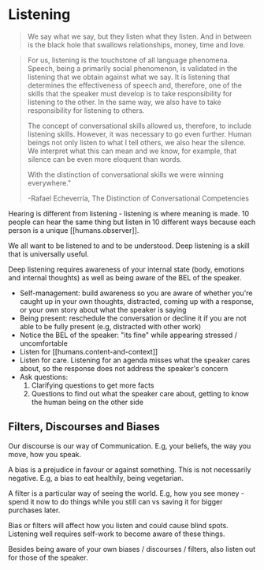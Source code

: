 
# Listening

> We say what we say, but they listen what they listen. And in between is the black hole that swallows relationships, money, time and love.

> For us, listening is the touchstone of all language phenomena. Speech, being a primarily social phenomenon, is validated in the listening that we obtain against what we say. It is listening that determines the effectiveness of speech and, therefore, one of the skills that the speaker must develop is to take responsibility for listening to the other. In the same way, we also have to take responsibility for listening to others.
>
> The concept of conversational skills allowed us, therefore, to include listening skills. However, it was necessary to go even further. Human beings not only listen to what I tell others, we also hear the silence. We interpret what this can mean and we know, for example, that silence can be even more eloquent than words.
>
> With the distinction of conversational skills we were winning everywhere."
>
> -Rafael Echeverría, The Distinction of Conversational Competencies

Hearing is different from listening - listening is where meaning is made. 10 people can hear the same thing but listen in 10 different ways because each person is a unique [[humans.observer]].

We all want to be listened to and to be understood. Deep listening is a skill that is universally useful.

Deep listening requires awareness of your internal state (body, emotions and internal thoughts) as well as being aware of the BEL of the speaker.

- Self-management: build awareness so you are aware of whether you're caught up in your own thoughts, distracted, coming up with a response, or your own story about what the speaker is saying
- Being present: reschedule the conversation or decline it if you are not able to be fully present (e.g, distracted with other work)
- Notice the BEL of the speaker: "its fine" while appearing stressed / uncomfortable
- Listen for [[humans.content-and-context]]
- Listen for care. Listening for an agenda misses what the speaker cares about, so the response does not address the speaker's concern
- Ask questions:
  1. Clarifying questions to get more facts
  2. Questions to find out what the speaker care about, getting to know the human being on the other side

## Filters, Discourses and Biases

Our discourse is our way of Communication. E.g, your beliefs, the way you move, how you speak.

A bias is a prejudice in favour or against something. This is not necessarily negative. E.g, a bias to eat healthily, being vegetarian.

A filter is a particular way of seeing the world. E.g, how you see money - spend it now to do things while you still can vs saving it for bigger purchases later.

Bias or filters will affect how you listen and could cause blind spots. Listening well requires self-work to become aware of these things.

Besides being aware of your own biases / discourses / filters, also listen out for those of the speaker.
